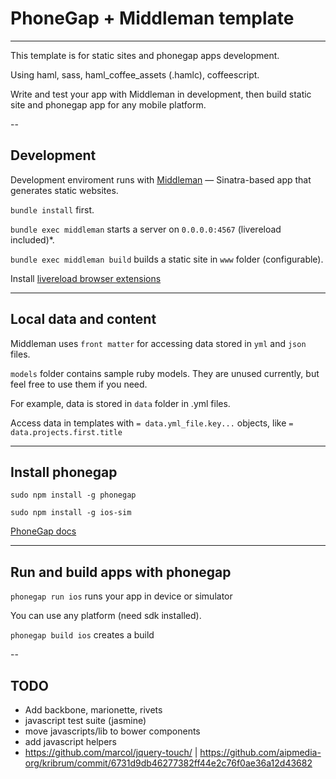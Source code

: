 # PhoneGap + Middleman template
------

This template is for static sites and phonegap apps development.

Using haml, sass, haml_coffee_assets (.hamlc), coffeescript.

Write and test your app with Middleman in development, then build static
site and phonegap app for any mobile platform.


--

## Development

Development enviroment runs with
[Middleman](http://middlemanapp.com/getting-started/) — Sinatra-based
app that generates static websites.

`bundle install` first.

`bundle exec middleman` starts a server on `0.0.0.0:4567` (livereload
included)*.

`bundle exec middleman build` builds a static site in `www` folder
(configurable).

Install [livereload browser extensions](http://feedback.livereload.com/knowledgebase/articles/86242-how-do-i-install-and-use-the-browser-extensions-)

---

## Local data and content

Middleman uses `front matter` for accessing data stored in `yml` and
`json` files. 

`models` folder contains sample ruby models. They are unused currently, 
but feel free to use them if you need.

For example, data is stored in `data` folder in .yml files.

Access data in templates with `= data.yml_file.key...` objects, like `= data.projects.first.title`

---

## Install phonegap

`sudo npm install -g phonegap`

`sudo npm install -g ios-sim`

[PhoneGap docs](http://docs.phonegap.com/en/edge/guide_platforms_index.md.html)

---

## Run and build apps with phonegap

`phonegap run ios` runs your app in device or simulator

You can use any platform (need sdk installed).

`phonegap build ios` creates a build


--

## TODO

* Add backbone, marionette, rivets
* javascript test suite (jasmine)
* move javascripts/lib to bower components
* add javascript helpers
* https://github.com/marcol/jquery-touch/ | https://github.com/aipmedia-org/kribrum/commit/6731d9db46277382ff44e2c76f0ae36a12d43682

